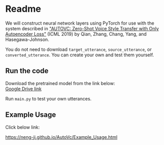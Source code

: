 # Readme
We will construct neural network layers using PyTorch for use with the system described in ["AUTOVC: Zero-Shot Voice Style Transfer with Only Autoencoder Loss"](https://arxiv.org/abs/1905.05879) (ICML 2019) by Qian, Zhang, Chang, Yang, and Hasegawa-Johnson. 


You do not need to download `target_utterance`, `source_utterance`, or `converted_utterance`. You can create your own and test them yourself.

## Run the code  

Download the pretrained model from the link below:  
[Google Drive link](https://drive.google.com/drive/folders/1poVUOhTz-VetJYYFMsQRx9pR9hOqEQ69?usp=drive_link)

Run `main.py` to test your own utterances.


## Example Usage
Click below link:

https://neng-ji.github.io/AutoVc/Example_Usage.html
